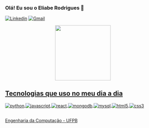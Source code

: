 ### Olá! Eu sou o Eliabe Rodrigues 👋

[![Linkedin](https://img.shields.io/badge/LinkedIn-0077B5?style=for-the-badge&logo=linkedin&logoColor=white)](https://www.linkedin.com/in/eliabe-rodrigues) [![Gmail](https://img.shields.io/badge/Gmail-D14836?style=for-the-badge&logo=gmail&logoColor=white)](mail.google.com/eliabe.rodrgu3s@gmail.com)

<div align="center">
  <a href="https://github.com/EliabeRP">
  <img height="180em" src="https://github-readme-stats.vercel.app/api?username=eliaberp&show_icons=true&theme=onedark&include_all_commits=true&count_private=true"/>
</div>  

## Tecnologias que uso no meu dia a dia
 <div style="display: inline_block">
   <img align="center" alt="python" src="https://img.shields.io/badge/-Python-blue?style=for-the-badge&logo=python&logoColor=white">
   <img align="center" alt="javascript" src="https://img.shields.io/badge/JavaScript-F7DF1E?style=for-the-badge&logo=javascript&logoColor=black">
   <img align="center" alt="react" src="https://img.shields.io/badge/React-20232A?style=for-the-badge&logo=react&logoColor=61DAFB">
   <img align="center" alt="mongodb" src="https://img.shields.io/badge/MongoDB-4EA94B?style=for-the-badge&logo=mongodb&logoColor=white">
   <img align="center" alt="mysql" src="https://img.shields.io/badge/MySQL-00000F?style=for-the-badge&logo=mysql&logoColor=white">
   <img align="center" alt="html5" src="https://img.shields.io/badge/HTML5-E34F26?style=for-the-badge&logo=html5&logoColor=white">
   <img align="center" alt="css3" src="https://img.shields.io/badge/CSS3-1572B6?style=for-the-badge&logo=css3&logoColor=white">
   
 </div><br/>
  
Engenharia da Computação - UFPB
